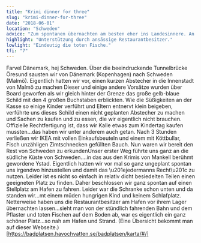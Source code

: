 ```yaml
---
title: "Krimi dinner for three"
slug: "krimi-dinner-for-three"
date: "2018-06-01"
location: "Schweden"
advice: "Zum spontanen übernachten am besten eher ins Landesinnere. An Badestellen gibt es Sanitäranlagen und man darf dort stehen."
highlight: "Unterstützung durch ansässige Restaurantbesitzer."
lowlight: "Eindeutig die toten Fische."
tfi: "7"
---
```


Farvel Dänemark, hej Schweden. Über die beeindruckende Tunnelbrücke Öresund sausten wir von Dänemark (Kopenhagen) nach Schweden (Malmö). Eigentlich hatten wir vor, einen kurzen Abstecher in die Innenstadt von Malmö zu machen
Dieser und einige andere Vorsätze wurden über Board geworfen als wir gleich hinter der Grenze das große gelb-blaue Schild mit den 4 großen Buchstaben erblickten. Wie die Süßigkeiten an der Kasse so einige Kinder verführt und Eltern entnervt klein beigeben, verführte uns dieses Schild einen nicht geplanten Abstecher zu machen und Sachen zu kaufen und zu essen, die wir eigentlich nicht brauchen. Offizielle Rechtfertigung ist, dass wir Kalle etwas zum Kindertag kaufen mussten...das haben wir unter anderem auch getan. Nach 3 Stunden verließen wir IKEA mit vollen Einkaufsbeuteln und einem mit Köttbullar, Fisch unzähligen Zimtschnecken gefüllten Bauch. Nun waren wir bereit den Rest von Schweden zu erkundenUnser erster Weg führte uns ganz an die südliche Küste von Schweden....in das aus den Krimis von Mankell berühmt gewordene Ystad. Eigentlich hatten wir vor mal so ganz ungeplant spontan uns irgendwo hinzustellen und damit das \u201ejedermanns Recht\u201c zu nutzen. Leider ist es nicht so einfach in relativ dicht besiedelten Teilen einen geeigneten Platz zu finden. Daher beschlossen wir ganz spontan auf einen Stellplatz am Hafen zu fahren. Leider war die Schranke schon unten und da standen wir...mt einem müden hungrigen Kind und keinem Schlafplatz. Netterweise haben uns die Restaurantbesitzer am Hafen vor ihrem Lager übernachten lassen...sieht man von der stündlich fahrenden Bahn und dem Pflaster und toten Fischen auf dem Boden ab, war es eigentlich ein ganz schöner Platz...so nah am Hafen und Strand. (Eine Übersicht bekommt man auf dieser Webseite.)[https://badplatsen.havochvatten.se/badplatsen/karta/#/]
